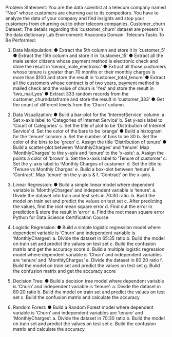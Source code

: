  Problem Statement:
 You are the data scientist at a telecom company named “Neo” whose customers
 are churning out to its competitors. You have to analyze the data of your
 company and find insights and stop your customers from churning out to other
 telecom companies.
 Customer_churn Dataset:
 The details regarding this ‘customer_churn’ dataset are present in the data
 dictionary
 Lab Environment: Anaconda
 Domain: Telecom
 Tasks To Be Performed:

 1. Data Manipulation:
 ● Extract the 5th column and store it in ‘customer_5’
 ● Extract the 15th column and store it in ‘customer_15’
 ● Extract all the male senior citizens whose payment method is electronic
 check and store the result in ‘senior_male_electronic’
 ● Extract all those customers whose tenure is greater than 70 months or
 their monthly charges is more than $100 and store the result in
 ‘customer_total_tenure’
 ● Extract all the customers whose contract is of two years, payment method
 is mailed check and the value of churn is ‘Yes’ and store the result in
 ‘two_mail_yes’
 ● Extract 333 random records from the customer_churndataframe and store
 the result in ‘customer_333’
 ● Get the count of different levels from the ‘Churn’ column

 2. Data Visualization:
 ● Build a bar-plot for the ’InternetService’ column:
 a. Set x-axis label to ‘Categories of Internet Service’
 b. Set y-axis label to ‘Count of Categories’
 c. Set the title of plot to be ‘Distribution of Internet Service’
 d. Set the color of the bars to be ‘orange’
 ● Build a histogram for the ‘tenure’ column:
 a. Set the number of bins to be 30
 b. Set the color of the bins to be ‘green’
 c. Assign the title ‘Distribution of tenure’
 ● Build a scatter-plot between ‘MonthlyCharges’ and ‘tenure’. Map
 ‘MonthlyCharges’ to the y-axis and ‘tenure’ to the ‘x-axis’:
 a. Assign the points a color of ‘brown’
 b. Set the x-axis label to ‘Tenure of customer’
 c. Set the y-axis label to ‘Monthly Charges of customer’
 d. Set the title to ‘Tenure vs Monthly Charges’
 e. Build a box-plot between ‘tenure’ & ‘Contract’. Map ‘tenure’ on the
 y-axis &
 f. ‘Contract’ on the x-axis.

 3. Linear Regression:
 ● Build a simple linear model where dependent variable is ‘MonthlyCharges’
 and independent variable is ‘tenure’:
 a. Divide the dataset into train and test sets in 70:30 ratio.
 b. Build the model on train set and predict the values on test set
 c. After predicting the values, find the root mean square error
 d. Find out the error in prediction & store the result in ‘error’
 e. Find the root mean square error
Python for Data Science Certification Course

 4. Logistic Regression:
 ● Build a simple logistic regression model where dependent variable is
 ‘Churn’ and independent variable is ‘MonthlyCharges’:
 a. Divide the dataset in 65:35 ratio
 b. Build the model on train set and predict the values on test set
 c. Build the confusion matrix and get the accuracy score
 d. Build a multiple logistic regression model where dependent variable
 is
 ‘Churn’ and independent variables are ‘tenure’ and
 ‘MonthlyCharges’
 e. Divide the dataset in 80:20 ratio
 f. Build the model on train set and predict the values on test set
 g. Build the confusion matrix and get the accuracy score

 5. Decision Tree:
 ● Build a decision tree model where dependent variable is ‘Churn’ and
 independent variable is ‘tenure’:
 a. Divide the dataset in 80:20 ratio
 b. Build the model on train set and predict the values on test set
 c. Build the confusion matrix and calculate the accuracy
 6. Random Forest:
 ● Build a Random Forest model where dependent variable is ‘Churn’ and
 independent variables are ‘tenure’ and ‘MonthlyCharges’:
 a. Divide the dataset in 70:30 ratio
 b. Build the model on train set and predict the values on test set
 c. Build the confusion matrix and calculate the accuracy
